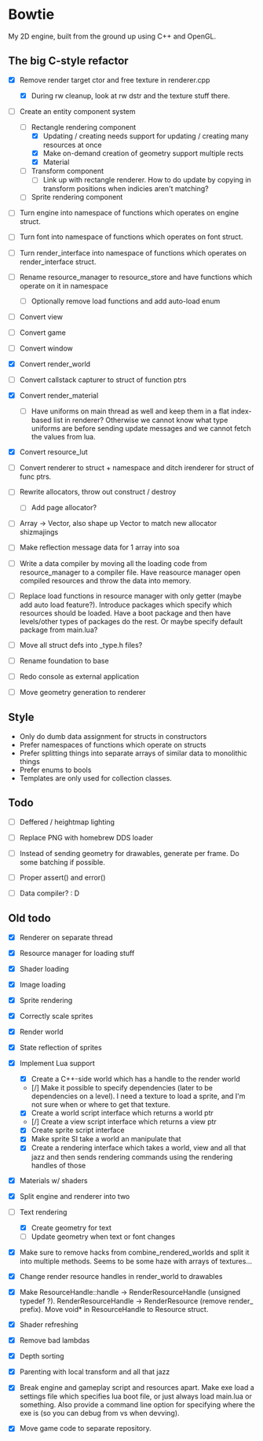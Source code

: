 Bowtie
======

My 2D engine, built from the ground up using C++ and OpenGL.


## The big C-style refactor

- [x] Remove render target ctor and free texture in renderer.cpp
    - [x] During rw cleanup, look at rw dstr and the texture stuff there.

- [ ] Create an entity component system
    - [ ] Rectangle rendering component
        - [x] Updating / creating needs support for updating / creating many resources at once
        - [x] Make on-demand creation of geometry support multiple rects
        - [x] Material
    - [ ] Transform component
        - [ ] Link up with rectangle renderer. How to do update by copying in transform positions when indicies aren't matching?
    - [ ] Sprite rendering component

- [ ] Turn engine into namespace of functions which operates on engine struct.
- [ ] Turn font into namespace of functions which operates on font struct.
- [ ] Turn render_interface into namespace of functions which operates on render_interface struct.
- [ ] Rename resource_manager to resource_store and have functions which operate on it in namespace
    - [ ] Optionally remove load functions and add auto-load enum
- [ ] Convert view
- [ ] Convert game
- [ ] Convert window
- [x] Convert render_world
- [ ] Convert callstack capturer to struct of function ptrs
- [x] Convert render_material
    - [ ] Have uniforms on main thread as well and keep them in a flat index-based list in renderer? Otherwise we cannot know what type uniforms are before sending update messages and we cannot fetch the values from lua.
- [x] Convert resource_lut
- [ ] Convert renderer to struct + namespace and ditch irenderer for struct of func ptrs.
- [ ] Rewrite allocators, throw out construct / destroy
    - [ ] Add page allocator?
- [ ] Array -> Vector, also shape up Vector to match new allocator shizmajings
- [ ] Make reflection message data for 1 array into soa
- [ ] Write a data compiler by moving all the loading code from resource_manager to a compiler file. Have reasource manager open compiled resources and
        throw the data into memory.
- [ ] Replace load functions in resource manager with only getter (maybe add auto load feature?). Introduce packages which specify which resources should be loaded. Have a boot package and then have levels/other types of packages do the rest. Or maybe specify default package from main.lua?
- [ ] Move all struct defs into _type.h files?
- [ ] Rename foundation to base
- [ ] Redo console as external application
- [ ] Move geometry generation to renderer


## Style

- Only do dumb data assignment for structs in constructors
- Prefer namespaces of functions which operate on structs
- Prefer splitting things into separate arrays of similar data to monolithic things
- Prefer enums to bools
- Templates are only used for collection classes.


## Todo

- [ ] Deffered / heightmap lighting
- [ ] Replace PNG with homebrew DDS loader
- [ ] Instead of sending geometry for drawables, generate per frame. Do some batching if possible.
- [ ] Proper assert() and error()
- [ ] Data compiler? : D


## Old todo

* [x] Renderer on separate thread
* [x] Resource manager for loading stuff
* [x] Shader loading
* [x] Image loading
* [x] Sprite rendering
* [x] Correctly scale sprites
* [x] Render world
* [x] State reflection of sprites
* [x] Implement Lua support
    * [x] Create a C++-side world which has a handle to the render world
    * [/] Make it possible to specify dependencies (later to be dependencies on a level). I need a texture to load a sprite, and I'm not sure when or where to get that texture.
    * [x] Create a world script interface which returns a world ptr
    * [/] Create a view script interface which returns a view ptr
    * [x] Create sprite script interface
    * [x] Make sprite SI take a world an manipulate that
    * [x] Create a rendering interface which takes a world, view and all that jazz and then sends rendering commands using the rendering handles of those
* [x] Materials w/ shaders
* [x] Split engine and renderer into two
* [ ] Text rendering
    * [x] Create geometry for text
    * [ ] Update geometry when text or font changes
* [x] Make sure to remove hacks from combine_rendered_worlds and split it into multiple methods. Seems to be  some haze with arrays of textures...
* [x] Change render resource handles in render_world to drawables
* [x] Make ResourceHandle::handle -> RenderResourceHandle (unsigned typedef ?). RenderResourceHandle -> RenderResource (remove render_ prefix). Move void* in ResourceHandle to Resource struct.
* [x] Shader refreshing
* [x] Remove bad lambdas
* [x] Depth sorting
* [x] Parenting with local transform and all that jazz
* [x] Break engine and gameplay script and resources apart. Make exe load a settings file which specifies lua boot file, or just always load main.lua or something. Also provide a command line option for specifying where the exe is (so you can debug from vs when devving).
* [x] Move game code to separate repository.

